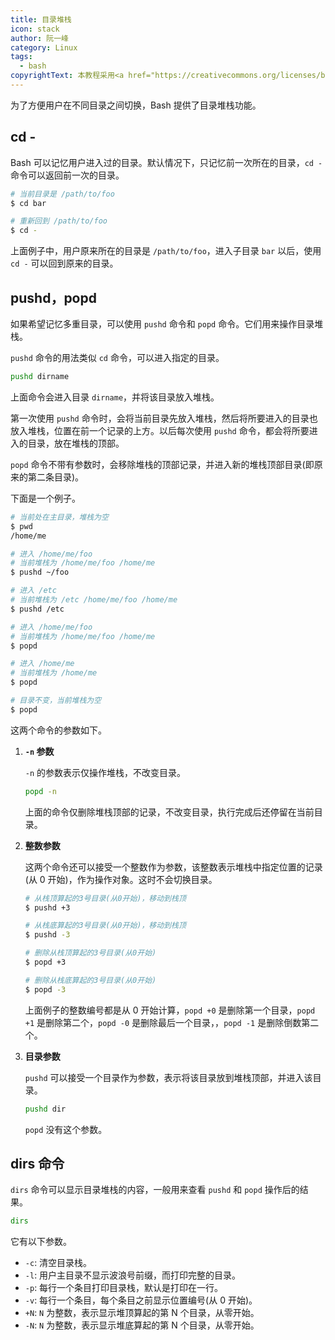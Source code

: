 ```yaml
---
title: 目录堆栈
icon: stack
author: 阮一峰
category: Linux
tags:
  - bash
copyrightText: 本教程采用<a href="https://creativecommons.org/licenses/by-sa/3.0/deed.zh">知识共享 署名-相同方式共享 3.0协议</a>
---
```


为了方便用户在不同目录之间切换，Bash 提供了目录堆栈功能。

<!-- more -->

## cd -

Bash 可以记忆用户进入过的目录。默认情况下，只记忆前一次所在的目录，`cd -` 命令可以返回前一次的目录。

```bash
# 当前目录是 /path/to/foo
$ cd bar

# 重新回到 /path/to/foo
$ cd -
```

上面例子中，用户原来所在的目录是 `/path/to/foo`，进入子目录 `bar` 以后，使用 `cd -` 可以回到原来的目录。

## pushd，popd

如果希望记忆多重目录，可以使用 `pushd` 命令和 `popd` 命令。它们用来操作目录堆栈。

`pushd` 命令的用法类似 `cd` 命令，可以进入指定的目录。

```bash
pushd dirname
```

上面命令会进入目录 `dirname`，并将该目录放入堆栈。

第一次使用 `pushd` 命令时，会将当前目录先放入堆栈，然后将所要进入的目录也放入堆栈，位置在前一个记录的上方。以后每次使用 `pushd` 命令，都会将所要进入的目录，放在堆栈的顶部。

`popd` 命令不带有参数时，会移除堆栈的顶部记录，并进入新的堆栈顶部目录(即原来的第二条目录)。

下面是一个例子。

```bash
# 当前处在主目录，堆栈为空
$ pwd
/home/me

# 进入 /home/me/foo
# 当前堆栈为 /home/me/foo /home/me
$ pushd ~/foo

# 进入 /etc
# 当前堆栈为 /etc /home/me/foo /home/me
$ pushd /etc

# 进入 /home/me/foo
# 当前堆栈为 /home/me/foo /home/me
$ popd

# 进入 /home/me
# 当前堆栈为 /home/me
$ popd

# 目录不变，当前堆栈为空
$ popd
```

这两个命令的参数如下。

1. **`-n` 参数**

   `-n` 的参数表示仅操作堆栈，不改变目录。

   ```bash
   popd -n
   ```

   上面的命令仅删除堆栈顶部的记录，不改变目录，执行完成后还停留在当前目录。

1. **整数参数**

   这两个命令还可以接受一个整数作为参数，该整数表示堆栈中指定位置的记录(从 0 开始)，作为操作对象。这时不会切换目录。

   ```bash
   # 从栈顶算起的3号目录(从0开始)，移动到栈顶
   $ pushd +3

   # 从栈底算起的3号目录(从0开始)，移动到栈顶
   $ pushd -3

   # 删除从栈顶算起的3号目录(从0开始)
   $ popd +3

   # 删除从栈底算起的3号目录(从0开始)
   $ popd -3
   ```

   上面例子的整数编号都是从 0 开始计算，`popd +0` 是删除第一个目录，`popd +1` 是删除第二个，`popd -0` 是删除最后一个目录，，`popd -1` 是删除倒数第二个。

1. **目录参数**

   `pushd` 可以接受一个目录作为参数，表示将该目录放到堆栈顶部，并进入该目录。

   ```bash
   pushd dir
   ```

   `popd` 没有这个参数。

## dirs 命令

`dirs` 命令可以显示目录堆栈的内容，一般用来查看 `pushd` 和 `popd` 操作后的结果。

```bash
dirs
```

它有以下参数。

- `-c`: 清空目录栈。
- `-l`: 用户主目录不显示波浪号前缀，而打印完整的目录。
- `-p`: 每行一个条目打印目录栈，默认是打印在一行。
- `-v`: 每行一个条目，每个条目之前显示位置编号(从 0 开始)。
- `+N`: `N` 为整数，表示显示堆顶算起的第 N 个目录，从零开始。
- `-N`: `N` 为整数，表示显示堆底算起的第 N 个目录，从零开始。

